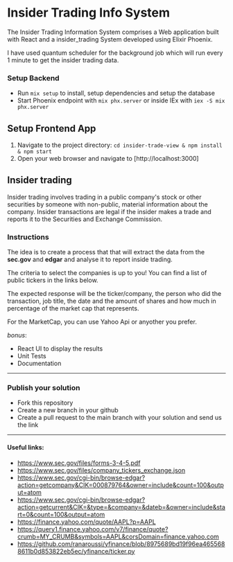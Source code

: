 # Insider Trading Info System
The Insider Trading Information System comprises a Web application built with React and a insider_trading System developed using Elixir Phoenix.

I have used quantum scheduler for the background job which will run every 1 minute to get the insider trading data.

### Setup Backend

- Run `mix setup` to install, setup dependencies and setup the database
- Start Phoenix endpoint with `mix phx.server` or inside IEx with `iex -S mix phx.server`

## Setup Frontend App

1. Navigate to the project directory: `cd insider-trade-view & npm install & npm start`
4. Open your web browser and navigate to [http://localhost:3000]

## Insider trading

Insider trading involves trading in a public company's stock or other securities by someone with non-public, material information about the company.
Insider transactions are legal if the insider makes a trade and reports it to the Securities and Exchange Commission.

### Instructions
The idea is to create a process that that will extract the data from the **sec.gov** and **edgar** and analyse it to report inside trading.

The criteria to select the companies is up to you! You can find a list of public tickers in the links below.

The expected response will be the ticker/company, the person who did the transaction, job title, the date and the amount of shares and how much in percentage of the market cap that represents. 

For the MarketCap, you can use Yahoo Api or anyother you prefer.

*bonus*: 
- React UI to display the results
- Unit Tests
- Documentation

-----

### Publish your solution
- Fork this repository
- Create a new branch in your github
- Create a pull request to the main branch with your solution and send us the link

-----

#### Useful links:
- https://www.sec.gov/files/forms-3-4-5.pdf
- https://www.sec.gov/files/company_tickers_exchange.json
- https://www.sec.gov/cgi-bin/browse-edgar?action=getcompany&CIK=000879764&owner=include&count=100&output=atom
- https://www.sec.gov/cgi-bin/browse-edgar?action=getcurrent&CIK=&type=&company=&dateb=&owner=include&start=0&count=100&output=atom
- https://finance.yahoo.com/quote/AAPL?p=AAPL
- https://query1.finance.yahoo.com/v7/finance/quote?crumb=MY_CRUMB&symbols=AAPL&corsDomain=finance.yahoo.com
- https://github.com/ranaroussi/yfinance/blob/8975689bd19f96ea4655688611b0d853822eb5ec/yfinance/ticker.py
